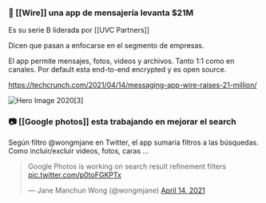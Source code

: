 ### 💬 [[Wire]] una app de mensajería levanta $21M

Es su serie B liderada por [[UVC Partners]]

Dicen que pasan a enfocarse en el segmento de empresas.

El app permite mensajes, fotos, videos y archivos. Tanto 1:1 como en canales. Por default esta end-to-end encrypted y es open source.

https://techcrunch.com/2021/04/14/messaging-app-wire-raises-21-million/

![Hero Image 2020[3]](https://techcrunch.com/wp-content/uploads/2021/04/Hero-Image-20203.png?w=730&crop=1)


### 📷 [[Google photos]] esta trabajando en mejorar el search

Según filtro @wongmjane en Twitter, el app sumaria filtros a las búsquedas. Como incluir/excluir videos, fotos, caras ...

<blockquote class="twitter-tweet"><p lang="en" dir="ltr">Google Photos is working on search result refinement filters <a href="https://t.co/p0toFGKPTx">pic.twitter.com/p0toFGKPTx</a></p>&mdash; Jane Manchun Wong (@wongmjane) <a href="https://twitter.com/wongmjane/status/1382298577917988867?ref\_src=twsrc%5Etfw">April 14, 2021</a></blockquote> <script async src="https://platform.twitter.com/widgets.js" charset="utf-8"></script>
